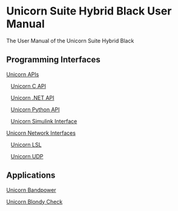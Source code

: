 # Unicorn Suite Hybrid Black User Manual
 The User Manual of the Unicorn Suite Hybrid Black

## Programming Interfaces

[Unicorn APIs](https://github.com/unicorn-bi/Unicorn-Hybrid-Black-Windows-APIs)<br/>

&nbsp;&nbsp;&nbsp;[Unicorn C API](https://github.com/unicorn-bi/Unicorn-Hybrid-Black-Windows-APIs/blob/main/c-api/unicorn-c-api.md)<br/>

&nbsp;&nbsp;&nbsp;[Unicorn .NET API](https://github.com/unicorn-bi/Unicorn-Hybrid-Black-Windows-APIs/blob/main/dotnet-api/unicorn-dotnet-api.md)<br/>

&nbsp;&nbsp;&nbsp;[Unicorn Python API](https://github.com/unicorn-bi/Unicorn-Hybrid-Black-Windows-APIs/blob/main/python-api/unicorn-python-api.md)<br/>

&nbsp;&nbsp;&nbsp;[Unicorn Simulink Interface](https://github.com/unicorn-bi/Unicorn-Hybrid-Black-Windows-APIs/blob/main/simulink-interface/unicorn-simulink-interface.mdd)<br/>

[Unicorn Network Interfaces](https://github.com/unicorn-bi/Unicorn-Network-Interfaces-Hybrid-Black/tree/main)<br/>

&nbsp;&nbsp;&nbsp;[Unicorn LSL](https://github.com/unicorn-bi/Unicorn-Network-Interfaces-Hybrid-Black/tree/main/LSL)<br/>

&nbsp;&nbsp;&nbsp;[Unicorn UDP](https://github.com/unicorn-bi/Unicorn-Network-Interfaces-Hybrid-Black/tree/main/UDP)<br/>

## Applications

[Unicorn Bandpower](https://github.com/unicorn-bi/Unicorn-Bandpower-Hybrid-Black)<br/>

[Unicorn Blondy Check](https://github.com/unicorn-bi/Unicorn-Hybrid-Black-Windows-APIs)<br/>